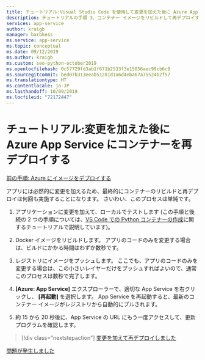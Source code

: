```yaml
---
title: チュートリアル:Visual Studio Code を使用して変更を加えた後に Azure App Service にコンテナーを再デプロイする
description: チュートリアルの手順 3、コンテナー イメージをリビルドして再デプロイするための簡単な手順。
services: app-service
author: kraigb
manager: barbkess
ms.service: app-service
ms.topic: conceptual
ms.date: 09/12/2019
ms.author: kraigb
ms.custom: seo-python-october2019
ms.openlocfilehash: 0c57729fd3ab1f671b2533f3e15056aec99cb6c9
ms.sourcegitcommit: bed07b313eeab51281d1a6d4eba67a75524b2f57
ms.translationtype: HT
ms.contentlocale: ja-JP
ms.lasthandoff: 10/09/2019
ms.locfileid: "72172447"
---
```

# <a name="tutorial-redeploy-a-container-to-azure-app-service-after-making-changes"></a>チュートリアル:変更を加えた後に Azure App Service にコンテナーを再デプロイする

[前の手順: Azure にイメージをデプロイする](tutorial-deploy-containers-02.md)

アプリには必然的に変更を加えるため、最終的にコンテナーのリビルドと再デプロイは何回も実施することになります。 さいわい、このプロセスは単純です。

1. アプリケーションに変更を加えて、ローカルでテストします (この手順と後続の 2 つの手順については、[VS Code での Python コンテナーの作成](https://code.visualstudio.com/docs/python/tutorial-create-container)に関するチュートリアルで説明しています)。

1. Docker イメージをリビルドします。 アプリのコードのみを変更する場合は、ビルドにかかる時間はわずか数秒です。

1. レジストリにイメージをプッシュします。 ここでも、アプリのコードのみを変更する場合は、この小さいレイヤーだけをプッシュすればよいので、通常このプロセスは数秒で完了します。

1. **[Azure: App Service]** エクスプローラーで、適切な App Service を右クリックし、 **[再起動]** を選択します。 App Service を再起動すると、最新のコンテナー イメージがレジストリから自動的にプルされます。

1. 約 15 から 20 秒後に、App Service の URL にもう一度アクセスして、更新プログラムを確認します。

> [!div class="nextstepaction"]
> [変更を加えて再デプロイしました](tutorial-deploy-containers-04.md)

[問題が発生しました](https://www.research.net/r/PWZWZ52?tutorial=vscode-appservice-containers&step=03-make-changes-redeploy)
